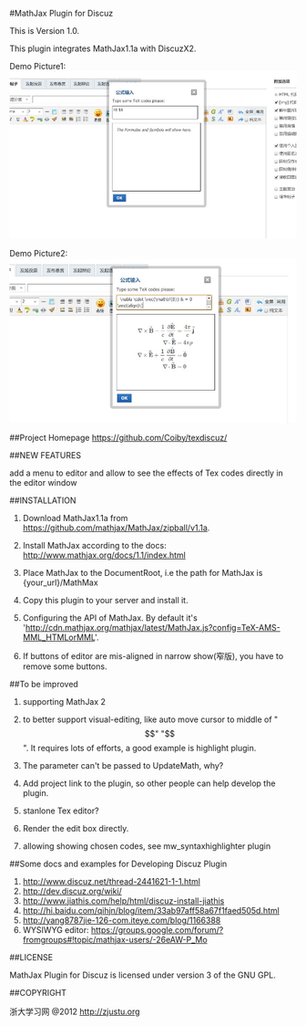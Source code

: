 #MathJax Plugin for Discuz

This is Version 1.0.

This plugin integrates MathJax1.1a with DiscuzX2.

Demo Picture1:
![Demo Picture 1](http://github.com/Coiby/texdiscuz/raw/master/screenshot/1.jpg "Mathjax")

Demo Picture2:
![Demo Picture 2](http://github.com/Coiby/texdiscuz/raw/master/screenshot/2.jpg  "Mathjax")


##Project Homepage
https://github.com/Coiby/texdiscuz/

##NEW FEATURES

add a menu to editor and allow to see the effects of Tex codes directly in the editor window

##INSTALLATION

1. Download MathJax1.1a from 
     https://github.com/mathjax/MathJax/zipball/v1.1a.

2. Install MathJax according to the docs:
     http://www.mathjax.org/docs/1.1/index.html

3. Place MathJax to the DocumentRoot, i.e the path for MathJax is {your_url}/MathMax

4. Copy this plugin to your server and install it.

5. Configuring the API of MathJax. By default it's 'http://cdn.mathjax.org/mathjax/latest/MathJax.js?config=TeX-AMS-MML_HTMLorMML'.

6. If buttons of editor are mis-aligned in narrow show(窄版), you have to remove some buttons.


##To be improved

1. supporting MathJax 2

2. to better support visual-editing, like auto move cursor to middle of "$$" "$$". It requires lots of efforts, a good example is highlight plugin.

3. The parameter can't be passed to UpdateMath, why?

4. Add project link to the plugin, so other people can help develop the plugin.

5. stanlone Tex editor?

6. Render the edit box directly.

7. allowing showing chosen codes, see mw_syntaxhighlighter plugin

##Some docs and examples for Developing Discuz Plugin

1. http://www.discuz.net/thread-2441621-1-1.html
2. http://dev.discuz.org/wiki/
3. http://www.jiathis.com/help/html/discuz-install-jiathis
4. http://hi.baidu.com/qihjn/blog/item/33ab97aff58a67f1faed505d.html
5. http://yang8787jie-126-com.iteye.com/blog/1166388
6. WYSIWYG editor: https://groups.google.com/forum/?fromgroups#!topic/mathjax-users/-26eAW-P_Mo

##LICENSE

MathJax Plugin for Discuz is licensed under version 3 of the GNU GPL.


##COPYRIGHT

浙大学习网 @2012 http://zjustu.org 
